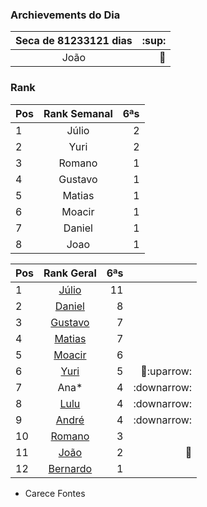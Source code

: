 ### Archievements do Dia
|Seca de 81233121 dias  | :sup: |  
|:--------:|---:|                            
| João |:medal_sports:| 

### Rank
|Pos| Rank Semanal  |6ªs    |  
|:--|:--------:    |---:| 
| 1 | Júlio        | 2 |
| 2 | Yuri         | 2 |
| 3 | Romano       | 1 |
| 4 | Gustavo      | 1 |
| 5 | Matias       | 1 |
| 6 | Moacir       | 1 |
| 7 | Daniel       | 1 |
| 8 | Joao         | 1 ||

|Pos| Rank Geral      |6ªs    |  |
|:--|:--------: |---:| ---:|
| 1 | [Júlio](https://www.linkedin.com/in/juliolpiva/)                              | 11 ||
| 2 | [Daniel](https://www.linkedin.com/in/mrdanielfsch/)                           | 8 ||
| 3 | [Gustavo](https://www.linkedin.com/in/gustavo-deitos-bernardini-370264145/)   | 7 ||
| 4 | [Matias](https://www.linkedin.com/in/deandreamatias/)                         | 7 ||
| 5 | [Moacir](https://www.linkedin.com/in/moacirosa/)                              | 6 ||
| 6 | [Yuri](https://www.linkedin.com/in/yuri-juppa-3285bb124/)                     | 5 |:basketball::uparrow:|
| 7 | Ana*                                                                          | 4 |:downarrow:|
| 8 | [Lulu](https://www.linkedin.com/in/luis-felipe-90666758)                      | 4 |:downarrow:|
| 9 | [André](https://github.com/Milack27)                                          | 4 |:downarrow:| 
| 10| [Romano](https://www.linkedin.com/in/romanosw/)                               | 3 ||  
| 11| [João](https://www.linkedin.com/in/jo%C3%A3o-pedro-dos-reis-8923b0a9/)        | 2 |:basketball:|
| 12| [Bernardo](https://www.linkedin.com/in/bhpmurta/)                             | 1 |||
* Carece Fontes 
